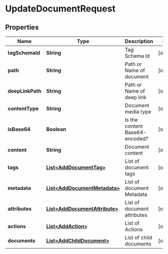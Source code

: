 

# UpdateDocumentRequest


## Properties

| Name | Type | Description | Notes |
|------------ | ------------- | ------------- | -------------|
|**tagSchemaId** | **String** | Tag Schema Id |  [optional] |
|**path** | **String** | Path or Name of document |  [optional] |
|**deepLinkPath** | **String** | Path or Name of deep link |  [optional] |
|**contentType** | **String** | Document media type |  [optional] |
|**isBase64** | **Boolean** | Is the content Base64-encoded? |  [optional] |
|**content** | **String** | Document content |  [optional] |
|**tags** | [**List&lt;AddDocumentTag&gt;**](AddDocumentTag.md) | List of document tags |  [optional] |
|**metadata** | [**List&lt;AddDocumentMetadata&gt;**](AddDocumentMetadata.md) | List of document Metadata |  [optional] |
|**attributes** | [**List&lt;AddDocumentAttribute&gt;**](AddDocumentAttribute.md) | List of document attributes |  [optional] |
|**actions** | [**List&lt;AddAction&gt;**](AddAction.md) | List of Actions |  [optional] |
|**documents** | [**List&lt;AddChildDocument&gt;**](AddChildDocument.md) | List of child documents |  [optional] |



